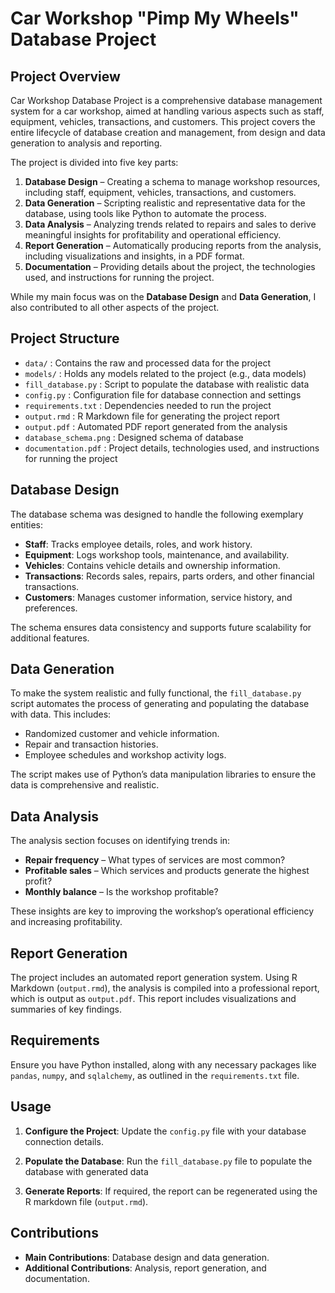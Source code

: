 
# Car Workshop "Pimp My Wheels" Database Project

## Project Overview

Car Workshop Database Project is a comprehensive database management system for a car workshop, aimed at handling various aspects such as staff, equipment, vehicles, transactions, and customers. This project covers the entire lifecycle of database creation and management, from design and data generation to analysis and reporting.

The project is divided into five key parts:

1. **Database Design** – Creating a schema to manage workshop resources, including staff, equipment, vehicles, transactions, and customers.
2. **Data Generation** – Scripting realistic and representative data for the database, using tools like Python to automate the process.
3. **Data Analysis** – Analyzing trends related to repairs and sales to derive meaningful insights for profitability and operational efficiency.
4. **Report Generation** – Automatically producing reports from the analysis, including visualizations and insights, in a PDF format.
5. **Documentation** – Providing details about the project, the technologies used, and instructions for running the project.

While my main focus was on the **Database Design** and **Data Generation**, I also contributed to all other aspects of the project.

## Project Structure

- `data/`                   : Contains the raw and processed data for the project
- `models/`                 : Holds any models related to the project (e.g., data models)
- `fill_database.py`        : Script to populate the database with realistic data
- `config.py`               : Configuration file for database connection and settings
- `requirements.txt`        : Dependencies needed to run the project
- `output.rmd`              : R Markdown file for generating the project report
- `output.pdf`              : Automated PDF report generated from the analysis
- `database_schema.png`     : Designed schema of database
- `documentation.pdf`       : Project details, technologies used, and instructions for running the project     


## Database Design

The database schema was designed to handle the following exemplary entities:

- **Staff**: Tracks employee details, roles, and work history.
- **Equipment**: Logs workshop tools, maintenance, and availability.
- **Vehicles**: Contains vehicle details and ownership information.
- **Transactions**: Records sales, repairs, parts orders, and other financial transactions.
- **Customers**: Manages customer information, service history, and preferences.

The schema ensures data consistency and supports future scalability for additional features.

## Data Generation

To make the system realistic and fully functional, the `fill_database.py` script automates the process of generating and populating the database with data. This includes:

- Randomized customer and vehicle information.
- Repair and transaction histories.
- Employee schedules and workshop activity logs.

The script makes use of Python’s data manipulation libraries to ensure the data is comprehensive and realistic.

## Data Analysis

The analysis section focuses on identifying trends in:

- **Repair frequency** – What types of services are most common?
- **Profitable sales** – Which services and products generate the highest profit?
- **Monthly balance** – Is the workshop profitable?


These insights are key to improving the workshop’s operational efficiency and increasing profitability.

## Report Generation

The project includes an automated report generation system. Using R Markdown (`output.rmd`), the analysis is compiled into a professional report, which is output as `output.pdf`. This report includes visualizations and summaries of key findings.

## Requirements

Ensure you have Python installed, along with any necessary packages like `pandas`, `numpy`, and `sqlalchemy`, as outlined in the `requirements.txt` file.

## Usage

1. **Configure the Project**:
   Update the `config.py` file with your database connection details.

2. **Populate the Database**:
   Run the `fill_database.py` file to populate the database with generated data

3. **Generate Reports**:
   If required, the report can be regenerated using the R markdown file (`output.rmd`).

## Contributions

- **Main Contributions**: Database design and data generation.
- **Additional Contributions**: Analysis, report generation, and documentation.


